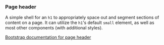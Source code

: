 ### Page header

A simple shell for an `h1` to appropriately space out and segment sections of content on a page. It can utilize the `h1`'s default `small` element, as well as most other components (with additional styles).

[Bootstrap documentation for page header][bootstrap docs]


[bootstrap docs]: http://getbootstrap.com/components/#page-header
